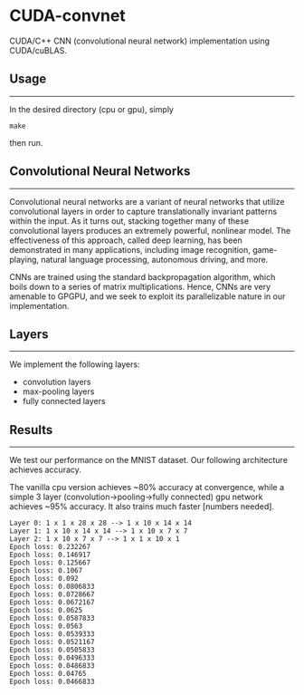 # CUDA-convnet

CUDA/C++ CNN (convolutional neural network) implementation using CUDA/cuBLAS.

## Usage
_____

In the desired directory (cpu or gpu), simply

`make`

then run.

## Convolutional Neural Networks
_____________________________

Convolutional neural networks are a variant of neural networks that utilize convolutional layers in order to capture translationally invariant patterns within the input. As it turns out, stacking together many of these convolutional layers produces an extremely powerful, nonlinear model. The effectiveness of this approach, called deep learning, has been demonstrated in many applications, including image recognition, game-playing, natural language processing, autonomous driving, and more.

CNNs are trained using the standard backpropagation algorithm, which boils down to a series of matrix multiplications. Hence, CNNs are very amenable to GPGPU, and we seek to exploit its parallelizable nature in our implementation.


## Layers
____________

We implement the following layers:

* convolution layers
* max-pooling layers
* fully connected layers

## Results
_______

We test our performance on the MNIST dataset. Our following architecture achieves accuracy.

The vanilla cpu version achieves ~80% accuracy at convergence, while a simple 3 layer (convolution->pooling->fully connected) gpu network achieves ~95% accuracy. It also trains much faster [numbers needed].

```
Layer 0: 1 x 1 x 28 x 28 --> 1 x 10 x 14 x 14
Layer 1: 1 x 10 x 14 x 14 --> 1 x 10 x 7 x 7
Layer 2: 1 x 10 x 7 x 7 --> 1 x 1 x 10 x 1
Epoch loss: 0.232267
Epoch loss: 0.146917
Epoch loss: 0.125667
Epoch loss: 0.1067
Epoch loss: 0.092
Epoch loss: 0.0806833
Epoch loss: 0.0728667
Epoch loss: 0.0672167
Epoch loss: 0.0625
Epoch loss: 0.0587833
Epoch loss: 0.0563
Epoch loss: 0.0539333
Epoch loss: 0.0521167
Epoch loss: 0.0505833
Epoch loss: 0.0496333
Epoch loss: 0.0486833
Epoch loss: 0.04765
Epoch loss: 0.0466833
```
